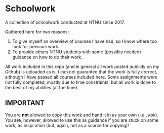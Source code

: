 # Schoolwork
A collection of schoolwork conducted at NTNU since 2017.

Gathered here for two reasons:
1. To give myself an overview of courses I have had, so I know where too look for previous work.
2. To provide others NTNU students with some (possibly needed) guidance on how to do their work.

All work included in this repo (and in general all work posted publicly on my Github) is uploaded as is. I can not guarantee that the work is fully correct, although I have passed all courses included here. Some assignments were not fully completed, mostly due to time constraints, but all work is done to the best of my abilities (at the time).

## IMPORTANT
You are **not** allowed to copy this work and hand it in as your own (i.e., *kok*). You **are**, however, allowed to use this as guidance if you are stuck on some work, as inspiration (but, again, not as a source for copying)!
